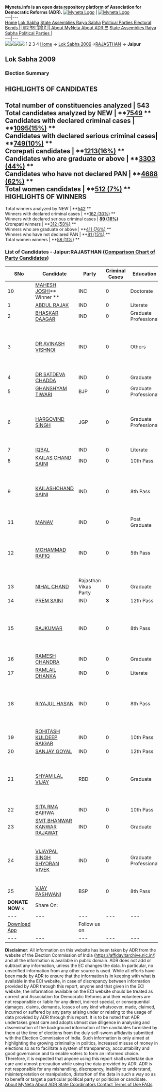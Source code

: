 **Myneta.info is an open data repository platform of Association for Democratic Reforms (ADR).**
[![Myneta Logo](https://www.myneta.info/lib/img/myneta-logo.png)](https://www.myneta.info/) | [![Myneta Logo](https://www.myneta.info/lib/img/adr-logo.png)](https://adrindia.org)  
---|---  
[Home](https://www.myneta.info/) [Lok Sabha](https://www.myneta.info/#ls "Lok Sabha") [ State Assemblies ](https://www.myneta.info/#sa "State Assemblies") [Rajya Sabha](https://www.myneta.info/#rs "Rajya Sabha") [Political Parties ](https://www.myneta.info/party "Political Parties") [ Electoral Bonds ](https://www.myneta.info/electoral_bonds "Electoral Bonds") [ || माय नेता हिंदी में || ](https://translate.google.co.in/translate?prev=hp&hl=en&js=y&u=www.myneta.info&sl=en&tl=hi&history_state0=) [ About MyNeta ](https://adrindia.org/content/about-myneta) [ About ADR ](https://adrindia.org/about-adr/who-we-are) [☰](javascript:void\(0\))
[ State Assemblies ](https://www.myneta.info/#sa "State Assemblies") [ Rajya Sabha ](https://www.myneta.info/#rs "Rajya Sabha") [ Political Parties ](https://www.myneta.info/party "Political Parties")
|   
---|---  
![](https://www.myneta.info/lib/img/banner/banner-1.png)![](https://www.myneta.info/lib/img/banner/banner-2.png)![](https://www.myneta.info/lib/img/banner/banner-3.png)![](https://www.myneta.info/lib/img/banner/banner-4.png)
1  2  3  4 
[Home](https://www.myneta.info/) → [Lok Sabha 2009](https://www.myneta.info/ls2009/)→[RAJASTHAN](https://www.myneta.info/ls2009/index.php?action=show_constituencies&state_id=20) → **Jaipur**
### 
## Lok Sabha 2009
###  Election Summary 
HIGHLIGHTS OF CANDIDATES  
---  
Total number of constituencies analyzed |  543   
Total candidates analyzed by NEW | **[7549](https://www.myneta.info/ls2009/index.php?action=summary&subAction=candidates_analyzed&sort=candidate#summary) **  
Candidates with declared criminal cases | **[1095(15%)](https://www.myneta.info/ls2009/index.php?action=summary&subAction=crime&sort=candidate#summary) **  
Candidates with declared serious criminal cases| **[749(10%)](https://www.myneta.info/ls2009/index.php?action=summary&subAction=serious_crime&sort=candidate#summary) **  
Crorepati candidates | **[1213(16%)](https://www.myneta.info/ls2009/index.php?action=summary&subAction=crorepati&sort=candidate#summary) **  
Candidates who are graduate or above | **[3303 (44%)](https://www.myneta.info/ls2009/index.php?action=summary&subAction=education&sort=candidate#summary) **  
Candidates who have not declared PAN | **[4688 (62%)](https://www.myneta.info/ls2009/index.php?action=summary&subAction=without_pan&sort=candidate#summary) **  
Total women candidates | **[512 (7%)](https://www.myneta.info/ls2009/index.php?action=summary&subAction=women_candidate&sort=candidate#summary) **  
HIGHLIGHTS OF WINNERS  
---  
Total winners analyzed by NEW | **[542](https://www.myneta.info/ls2009/index.php?action=summary&subAction=winner_analyzed&sort=candidate#summary) **  
Winners with declared criminal cases | **[162 (30%)](https://www.myneta.info/ls2009/index.php?action=summary&subAction=winner_crime&sort=candidate#summary) **  
Winners with declared serious criminal cases | **[89 (16%)](https://www.myneta.info/ls2009/index.php?action=summary&subAction=winner_serious_crime&sort=candidate#summary)**  
Crorepati winners | **[312 (58%)](https://www.myneta.info/ls2009/index.php?action=summary&subAction=winner_crorepati&sort=candidate#summary) **  
Winners who are graduate or above | **[411 (76%)](https://www.myneta.info/ls2009/index.php?action=summary&subAction=winner_education&sort=candidate#summary) **  
Winners who have not declared PAN | **[81 (15%)](https://www.myneta.info/ls2009/index.php?action=summary&subAction=winner_without_pan&sort=candidate#summary) **  
Total women winners | **[58 (11%)](https://www.myneta.info/ls2009/index.php?action=summary&subAction=winner_women&sort=candidate#summary) **  
### List of Candidates - Jaipur:RAJASTHAN ([Comparison Chart of Party Candidates](https://www.myneta.info/ls2009/comparisonchart.php?constituency_id=397))
SNo | Candidate| Party| Criminal Cases| Education| Age| Total Assets| Liabilities  
---|---|---|---|---|---|---|---  
10  | [MAHESH JOSHI](https://www.myneta.info/ls2009/candidate.php?candidate_id=6145)** Winner ** | INC | 0 | Doctorate| 54 | Rs 1,03,88,500 ~ 1 Crore+ | Rs 12,45,000 ~ 12 Lacs+  
1  | [ABDUL RAJAK](https://www.myneta.info/ls2009/candidate.php?candidate_id=6054) | IND | 0 | Literate| 45 | Rs 6,56,100 ~ 6 Lacs+ | Rs 0 ~   
2  | [BHASKAR DAAGAR](https://www.myneta.info/ls2009/candidate.php?candidate_id=6216) | IND | 0 | Graduate Professional| 31 | Rs 25,82,000 ~ 25 Lacs+ | Rs 0 ~   
3  | [DR AVINASH VISHNOI](https://www.myneta.info/ls2009/candidate.php?candidate_id=6217) | IND | 0 | Others| 54 | ![](https://myneta.info/image_v2.php?myneta_folder=ls2009&candidate_id=6217&col=ta) | ![](https://myneta.info/image_v2.php?myneta_folder=ls2009&candidate_id=6217&col=lia)  
4  | [DR SATDEVA CHADDA](https://www.myneta.info/ls2009/candidate.php?candidate_id=6218) | IND | 0 | Graduate| 64 | Rs 84,43,86,000 ~ 84 Crore+ | Rs 0 ~   
5  | [GHANSHYAM TIWARI](https://www.myneta.info/ls2009/candidate.php?candidate_id=5833) | BJP | 0 | Graduate Professional| 61 | Rs 4,06,40,039 ~ 4 Crore+ | Rs 1,08,30,551 ~ 1 Crore+  
6  | [HARGOVIND SINGH](https://www.myneta.info/ls2009/candidate.php?candidate_id=6219) | JGP | 0 | Graduate Professional| 47 | ![](https://myneta.info/image_v2.php?myneta_folder=ls2009&candidate_id=6219&col=ta) | ![](https://myneta.info/image_v2.php?myneta_folder=ls2009&candidate_id=6219&col=lia)  
7  | [IQBAL](https://www.myneta.info/ls2009/candidate.php?candidate_id=6055) | IND | 0 | Literate| 40 | Rs 1,05,000 ~ 1 Lacs+ | Rs 0 ~   
8  | [KAILAS CHAND SAINI](https://www.myneta.info/ls2009/candidate.php?candidate_id=7537) | IND | 0 | 10th Pass| 44 | Rs 51,73,517 ~ 51 Lacs+ | Rs 0 ~   
9  | [KAILASHCHAND SAINI](https://www.myneta.info/ls2009/candidate.php?candidate_id=5834) | IND | 0 | 8th Pass| 28 | ![](https://myneta.info/image_v2.php?myneta_folder=ls2009&candidate_id=5834&col=ta) | ![](https://myneta.info/image_v2.php?myneta_folder=ls2009&candidate_id=5834&col=lia)  
11  | [MANAV](https://www.myneta.info/ls2009/candidate.php?candidate_id=6222) | IND | 0 | Post Graduate| 29 | Rs 30,706 ~ 30 Thou+ | Rs 0 ~   
12  | [MOHAMMAD RAFIQ](https://www.myneta.info/ls2009/candidate.php?candidate_id=6225) | IND | 0 | 5th Pass| 36 | ![](https://myneta.info/image_v2.php?myneta_folder=ls2009&candidate_id=6225&col=ta) | ![](https://myneta.info/image_v2.php?myneta_folder=ls2009&candidate_id=6225&col=lia)  
13  | [NIHAL CHAND](https://www.myneta.info/ls2009/candidate.php?candidate_id=6229) | Rajasthan Vikas Party | 0 | Graduate| 63 | Rs 1,32,87,000 ~ 1 Crore+ | Rs 56,000 ~ 56 Thou+  
14  | [PREM SAINI](https://www.myneta.info/ls2009/candidate.php?candidate_id=5835) | IND | **3** | 12th Pass| 44 | Rs 53,83,500 ~ 53 Lacs+ | Rs 4,00,000 ~ 4 Lacs+  
15  | [RAJKUMAR](https://www.myneta.info/ls2009/candidate.php?candidate_id=6231) | IND | 0 | 8th Pass| 36 | ![](https://myneta.info/image_v2.php?myneta_folder=ls2009&candidate_id=6231&col=ta) | ![](https://myneta.info/image_v2.php?myneta_folder=ls2009&candidate_id=6231&col=lia)  
16  | [RAMESH CHANDRA](https://www.myneta.info/ls2009/candidate.php?candidate_id=5836) | IND | 0 | Graduate| 52 | Rs 6,39,84,918 ~ 6 Crore+ | Rs 0 ~   
17  | [RAMLAlL DHANKA](https://www.myneta.info/ls2009/candidate.php?candidate_id=5926) | IND | 0 | Literate| 56 | Rs 21,51,000 ~ 21 Lacs+ | Rs 0 ~   
18  | [RIYAJUL HASAN](https://www.myneta.info/ls2009/candidate.php?candidate_id=6053) | IND | 0 | 8th Pass| 35 | ![](https://myneta.info/image_v2.php?myneta_folder=ls2009&candidate_id=6053&col=ta) | ![](https://myneta.info/image_v2.php?myneta_folder=ls2009&candidate_id=6053&col=lia)  
19  | [ROHITASH KULDEEP RAIGAR](https://www.myneta.info/ls2009/candidate.php?candidate_id=6232) | IND | 0 | 10th Pass| 37 | Rs 71,82,300 ~ 71 Lacs+ | Rs 0 ~   
20  | [SANJAY GOYAL](https://www.myneta.info/ls2009/candidate.php?candidate_id=4812) | IND | 0 | 12th Pass| 41 | Rs 15,96,000 ~ 15 Lacs+ | Rs 0 ~   
21  | [SHYAM LAL VIJAY](https://www.myneta.info/ls2009/candidate.php?candidate_id=5927) | RBD | 0 | Graduate| 56 | ![](https://myneta.info/image_v2.php?myneta_folder=ls2009&candidate_id=5927&col=ta) | ![](https://myneta.info/image_v2.php?myneta_folder=ls2009&candidate_id=5927&col=lia)  
22  | [SITA RMA BAIRWA](https://www.myneta.info/ls2009/candidate.php?candidate_id=6233) | IND | 0 | 10th Pass| 52 | Rs 19,95,300 ~ 19 Lacs+ | Rs 65,000 ~ 65 Thou+  
23  | [SMT BHANWAR KANWAR RAJAWAT](https://www.myneta.info/ls2009/candidate.php?candidate_id=6234) | IND | 0 | Graduate| 43 | Rs 67,65,000 ~ 67 Lacs+ | Rs 5,00,000 ~ 5 Lacs+  
24  | [VIJAYPAL SINGH SHYORAN VIVEK](https://www.myneta.info/ls2009/candidate.php?candidate_id=6235) | IND | 0 | Graduate Professional| 27 | ![](https://myneta.info/image_v2.php?myneta_folder=ls2009&candidate_id=6235&col=ta) | ![](https://myneta.info/image_v2.php?myneta_folder=ls2009&candidate_id=6235&col=lia)  
25  | [VJAY PASHWANI](https://www.myneta.info/ls2009/candidate.php?candidate_id=4628) | BSP | 0 | 8th Pass| 34 | Rs 1,22,00,000 ~ 1 Crore+ | Rs 8,50,000 ~ 8 Lacs+  
|  **DONATE NOW** × |  Share On:  | [](https://api.whatsapp.com/send?text=https%3A%2F%2Fmyneta.info%2Fpunjab2022%2Findex.php%3Faction%3Dshow_constituencies%26state_id%3D19) | [](https://www.facebook.com/sharer/sharer.php?u=https%3A%2F%2Fmyneta.info%2Fpunjab2022%2Findex.php%3Faction%3Dshow_constituencies%26state_id%3D19) | [](https://twitter.com/share?url=https%3A%2F%2Fmyneta.info%2Fpunjab2022%2Findex.php%3Faction%3Dshow_constituencies%26state_id%3D19)  
---|---|---|---|---  
| [ Download App ](https://play.google.com/store/apps/details?id=com.webrosoft.myneta1&pcampaignid=pcampaignidMKT-Other-global-all-co-prtnr-py-PartBadge-Mar2515-1) | [](https://play.google.com/store/apps/details?id=com.webrosoft.myneta1&pcampaignid=pcampaignidMKT-Other-global-all-co-prtnr-py-PartBadge-Mar2515-1) |  Follow us on  | [](https://www.facebook.com/adrindia.org/) | [](https://twitter.com/adrspeaks) | [](https://groups.google.com/g/national-election-watch?hl=en&pli=1) | [](https://www.instagram.com/adrspeaks/) | [](https://www.youtube.com/user/adrspeaks) | [](https://sharechat.com/profile/adrspeaks)  
---|---|---|---|---|---|---|---|---  
**Disclaimer:** All information on this website has been taken by ADR from the website of the Election Commission of India (https://affidavitarchive.nic.in/) and all the information is available in public domain. ADR does not add or subtract any information, unless the EC changes the data. In particular, no unverified information from any other source is used. While all efforts have been made by ADR to ensure that the information is in keeping with what is available in the ECI website, in case of discrepancy between information provided by ADR through this report, anyone and that given in the ECI website, the information available on the ECI website should be treated as correct and Association for Democratic Reforms and their volunteers are not responsible or liable for any direct, indirect special, or consequential damages, claims, demands, losses of any kind whatsoever, made, claimed, incurred or suffered by any party arising under or relating to the usage of data provided by ADR through this report. It is to be noted that ADR undertakes great care and adopts utmost due diligence in analysing and dissemination of the background information of the candidates furnished by them at the time of elections from the duly self-sworn affidavits submitted with the Election Commission of India. Such information is only aimed at highlighting the growing criminality in politics, increased misuse of money in elections so as to facilitate a system of transparency, accountability and good governance and to enable voters to form an informed choice. Therefore, it is expected that anyone using this report shall undertake due care and utmost precaution while using the data provided by ADR. ADR is not responsible for any mishandling, discrepancy, inability to understand, misinterpretation or manipulation, distortion of the data in such a way so as to benefit or target a particular political party or politician or candidate. 
[ About MyNeta ](https://adrindia.org/content/about-myneta) [ About ADR ](https://adrindia.org/about-adr/who-we-are) [ State Coordinators ](https://adrindia.org/about-adr/state-coordinators) [ Contact ](https://adrindia.org/contact-us) [ Terms of Use ](https://adrindia.org/content/adr-terms-use) [ FAQs ](https://adrindia.org/content/faqs)
